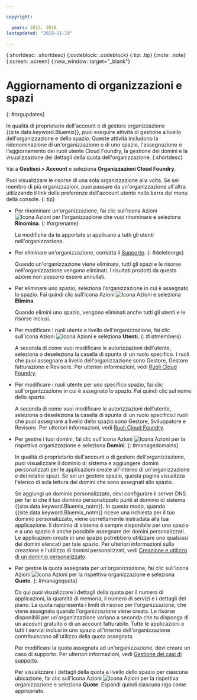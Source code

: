 ```yaml
---

copyright:

  years: 2015, 2018
lastupdated: "2018-11-19"

---
```


{:shortdesc: .shortdesc}
{:codeblock: .codeblock}
{:tip: .tip}
{:note: .note}
{:screen: .screen}
{:new_window: target="_blank"}


# Aggiornamento di organizzazioni e spazi
{: #orgupdates}

In qualità di proprietario dell'account o di gestore organizzazione {{site.data.keyword.Bluemix}}, puoi eseguire attività di gestione a livello dell'organizzazione e dello spazio. Queste attività includono la ridenominazione di un'organizzazione o di uno spazio, l'assegnazione o l'aggiornamento dei ruoli utente Cloud Foundry, la gestione dei domini e la visualizzazione dei dettagli della quota dell'organizzazione. 
{:shortdesc}

Vai a **Gestisci > Account** e seleziona **Organizzazioni Cloud Foundry**.

Puoi visualizzare le risorse di una sola organizzazione alla volta. Se sei membro di più organizzazioni, puoi passare da un'organizzazione all'altra utilizzando il link delle preferenze dell'account utente nella barra dei menu della console.
{: tip}

  * Per rinominare un'organizzazione, fai clic sull'icona Azioni ![Icona Azioni](../icons/action-menu-icon.svg) per l'organizzazione che vuoi rinominare e seleziona **Rinomina**.
    {: #orgrename}

    Le modifiche da te apportate si applicano a tutti gli utenti nell'organizzazione.
    
  * Per eliminare un'organizzazione, contatta il [Supporto](/docs/get-support/howtogetsupport.html).
    {: #deleteorgs}
  
    Quando un'organizzazione viene eliminata, tutti gli spazi e le risorse nell'organizzazione vengono eliminati. I risultati prodotti da questa azione non possono essere annullati. 
    
  * Per eliminare uno spazio, seleziona l'organizzazione in cui è assegnato lo spazio. Fai quindi clic sull'icona Azioni ![Icona Azioni](../icons/action-menu-icon.svg) e seleziona **Elimina**.

    Quando elimini uno spazio, vengono eliminati anche tutti gli utenti e le risorse inclusi. 
    
  * Per modificare i ruoli utente a livello dell'organizzazione, fai clic sull'icona Azioni ![Icona Azioni](../icons/action-menu-icon.svg) e seleziona **Utenti**.
    {: #listmembers}
  
    A seconda di come vuoi modificare le autorizzazioni dell'utente, seleziona o deseleziona la casella di spunta di un ruolo specifico. I ruoli che puoi assegnare a livello dell'organizzazione sono Gestore, Gestore fatturazione e Revisore. Per ulteriori informazioni, vedi [Ruoli Cloud Foundry](/docs/iam/cfaccess.html#cfroles).
    
  * Per modificare i ruoli utente per uno specifico spazio, fai clic sull'organizzazione in cui è assegnato lo spazio. Fai quindi clic sul nome dello spazio. 

    A seconda di come vuoi modificare le autorizzazioni dell'utente, seleziona o deseleziona la casella di spunta di un ruolo specifico.I ruoli che puoi assegnare a livello dello spazio sono Gestore, Sviluppatore e Revisore. Per ulteriori informazioni, vedi [Ruoli Cloud Foundry](/docs/iam/cfaccess.html#cfroles).

  * Per gestire i tuoi domini, fai clic sull'icona Azioni ![Icona Azioni](../icons/action-menu-icon.svg) per la rispettiva organizzazione e seleziona **Domini**.
{: #managedomains}

    In qualità di proprietario dell'account o di gestore dell'organizzazione, puoi visualizzare il dominio di sistema e aggiungere domini personalizzati per le applicazioni create all'interno di un'organizzazione e dei relativi spazi. Se sei un gestore spazio, questa pagina visualizza l'elenco di sola lettura dei domini che sono assegnati allo spazio.
    
    Se aggiungi un dominio personalizzato, devi configurare il server DNS per far sì che il tuo dominio personalizzato punti al dominio di sistema {{site.data.keyword.Bluemix_notm}}. In questo modo, quando {{site.data.keyword.Bluemix_notm}} riceve una richiesta per il tuo dominio personalizzato, viene correttamente instradata alla tua applicazione. Il dominio di sistema è sempre disponibile per uno spazio e a uno spazio è anche possibile assegnare dei domini personalizzati. Le applicazioni create in uno spazio potrebbero utilizzare uno qualsiasi dei domini elencati per tale spazio. Per ulteriori informazioni sulla creazione e l'utilizzo di domini personalizzati, vedi [Creazione e utilizzo di un dominio personalizzato](/docs/apps/updapps.html#domain).

  * Per gestire la quota assegnata per un'organizzazione, fai clic sull'icona Azioni ![Icona Azioni](../icons/action-menu-icon.svg) per la rispettiva organizzazione e seleziona **Quote**.
    {: #managequota}
  
    Da qui puoi visualizzare i dettagli della quota per il numero di applicazioni, la quantità di memoria, il numero di servizi e i dettagli del piano. La quota rappresenta i limiti di risorse per l'organizzazione, che viene assegnata quando l'organizzazione viene creata. Le risorse disponibili per un'organizzazione variano a seconda che tu disponga di un account gratuito o di un account fatturabile. Tutte le applicazioni o tutti i servizi inclusi in uno spazio all'interno dell'organizzazione contribuiscono all'utilizzo della quota assegnata.
    
    Per modificare la quota assegnata ad un'organizzazione, devi creare un caso di supporto. Per ulteriori informazioni, vedi [Gestione dei casi di supporto](/docs/get-support/opencase.html#open-case).
    
    Per visualizzare i dettagli della quota a livello dello spazio per ciascuna ubicazione, fai clic sull'icona Azioni ![Icona Azioni](../icons/action-menu-icon.svg) per la rispettiva organizzazione e seleziona **Quote**. Espandi quindi ciascuna riga come appropriato. 
